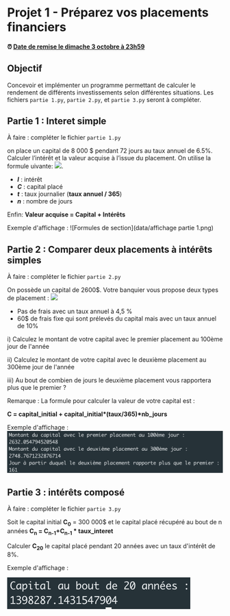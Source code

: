# Projet 1 - Préparez vos placements financiers

<!--- Changer la date de remise en modifiant le URL--->
#### :alarm_clock: [Date de remise le dimache 3 octobre à 23h59](https://www.timeanddate.com/countdown/generic?iso=20200928T2359&p0=165&msg=Remise&font=cursive&csz=1#)

## Objectif
Concevoir et implémenter un programme permettant de calculer le rendement de différents investissements selon différentes situations. Les fichiers `partie 1.py`, `partie 2.py`,  et `partie 3.py` seront à compléter.

## Partie 1 : Interet simple
À faire : compléter le fichier `partie 1.py`

on place un capital de 8 000 $ pendant 72 jours au taux annuel de 6.5%. Calculer l’intérêt et la valeur acquise à l’issue du placement. On utilise la formule uivante:
<img src="https://render.githubusercontent.com/render/math?math=I=Ctn">.

- ***I*** : intérêt
- ***C*** : capital placé
- ***t*** : taux journalier (**taux annuel / 365**)
- ***n*** : nombre de jours

Enfin:  **Valeur acquise = Capital + Intérêts**


Exemple d'affichage : 
![Formules de section](data/affichage partie 1.png)

## Partie 2 :  Comparer deux placements à intérêts simples
À faire : compléter le fichier `partie 2.py`

On possède un capital de 2600$. Votre banquier vous propose deux types de placement :
<img src="https://render.githubusercontent.com/render/math?math=I=Ctn">

- Pas de frais avec un taux annuel à 4,5 %
- 60$ de frais fixe qui sont prélevés du capital mais avec un taux annuel de 10%

i) Calculez le montant de votre capital avec le premier placement au 100ème jour de l'année

ii) Calculez le montant de votre capital avec le deuxième placement au 300ème jour de l'année 

iii) Au bout de combien de jours le deuxième placement vous rapportera plus que le premier ?

Remarque : La formule pour calculer la valeur de votre capital est :

<strong>C = capital_initial + capital_initial*(taux/365)*nb_jours</strong>

Exemple d'affichage : 
![Formules de section](data/affichage_partie2.png)



## Partie 3 :  intérêts composé
À faire : compléter le fichier `partie 3.py`

Soit le capital initial **C<sub>0</sub>** = 300 000$ et le capital placé récupéré au bout de n années <strong>C<sub>n</sub> = C<sub>n-1</sub>+C<sub>n-1</sub> * taux_interet</strong>

Calculer  **C<sub>20</sub>** le capital placé pendant 20 années avec un taux d'intérêt de 8%.

Exemple d'affichage : 

![Formules de section](data/affichage_partie3.png)


